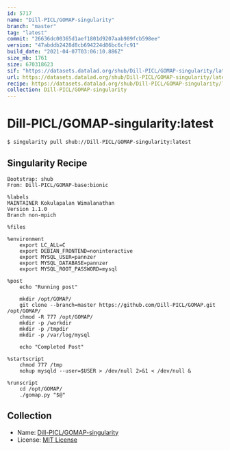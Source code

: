 ```yaml
---
id: 5717
name: "Dill-PICL/GOMAP-singularity"
branch: "master"
tag: "latest"
commit: "26636dc00365d1aef1801d9207aab989fcb598ee"
version: "47abddb2428d8cb694224d86bc6cfc91"
build_date: "2021-04-07T03:06:10.886Z"
size_mb: 1761
size: 670318623
sif: "https://datasets.datalad.org/shub/Dill-PICL/GOMAP-singularity/latest/2021-04-07-26636dc0-47abddb2/47abddb2428d8cb694224d86bc6cfc91.simg"
url: https://datasets.datalad.org/shub/Dill-PICL/GOMAP-singularity/latest/2021-04-07-26636dc0-47abddb2/
recipe: https://datasets.datalad.org/shub/Dill-PICL/GOMAP-singularity/latest/2021-04-07-26636dc0-47abddb2/Singularity
collection: Dill-PICL/GOMAP-singularity
---
```


# Dill-PICL/GOMAP-singularity:latest

```bash
$ singularity pull shub://Dill-PICL/GOMAP-singularity:latest
```

## Singularity Recipe

```singularity
Bootstrap: shub
From: Dill-PICL/GOMAP-base:bionic

%labels
MAINTAINER Kokulapalan Wimalanathan
Version 1.1.0
Branch non-mpich

%files

%environment
    export LC_ALL=C
    export DEBIAN_FRONTEND=noninteractive
    export MYSQL_USER=pannzer
    export MYSQL_DATABASE=pannzer
    export MYSQL_ROOT_PASSWORD=mysql 

%post
	echo "Running post"
	
	mkdir /opt/GOMAP/
	git clone --branch=master https://github.com/Dill-PICL/GOMAP.git /opt/GOMAP/
	chmod -R 777 /opt/GOMAP/
	mkdir -p /workdir
	mkdir -p /tmpdir 
	mkdir -p /var/log/mysql
	
	echo "Completed Post"  

%startscript
	chmod 777 /tmp
	nohup mysqld --user=$USER > /dev/null 2>&1 < /dev/null &

%runscript
	cd /opt/GOMAP/ 
	./gomap.py "$@"
```

## Collection

 - Name: [Dill-PICL/GOMAP-singularity](https://github.com/Dill-PICL/GOMAP-singularity)
 - License: [MIT License](https://api.github.com/licenses/mit)

